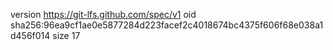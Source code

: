 version https://git-lfs.github.com/spec/v1
oid sha256:96ea9cf1ae0e5877284d223facef2c4018674bc4375f606f68e038a1d456f014
size 17
